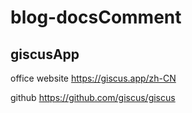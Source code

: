# blog-docsComment

## giscusApp

office website https://giscus.app/zh-CN

github https://github.com/giscus/giscus
